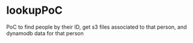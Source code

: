 # lookupPoC
PoC to find people by their ID, get s3 files associated to that person, and dynamodb data for that person
